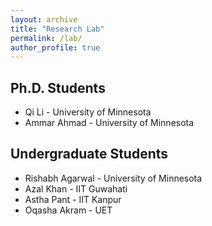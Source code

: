 ```yaml
---
layout: archive
title: "Research Lab"
permalink: /lab/
author_profile: true
---
```



## Ph.D. Students
* Qi Li - University of Minnesota 
* Ammar Ahmad - University of Minnesota 

## Undergraduate Students
* Rishabh Agarwal - University of Minnesota 
* Azal Khan - IIT Guwahati
* Astha Pant - IIT Kanpur
* Oqasha Akram - UET

